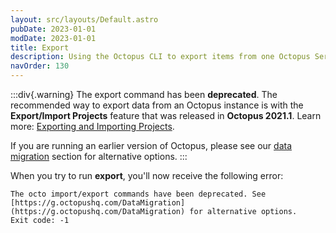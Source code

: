 ```yaml
---
layout: src/layouts/Default.astro
pubDate: 2023-01-01
modDate: 2023-01-01
title: Export
description: Using the Octopus CLI to export items from one Octopus Server to import into another.
navOrder: 130
---
```


:::div{.warning}
The export command has been **deprecated**. The recommended way to export data from an Octopus instance is with the **Export/Import Projects** feature that was released in **Octopus 2021.1**. Learn more: [Exporting and Importing Projects](/docs/projects/export-import).

If you are running an earlier version of Octopus, please see our [data migration](/docs/administration/data/data-migration) section for alternative options.
:::

When you try to run **export**, you'll now receive the following error:

```
The octo import/export commands have been deprecated. See [https://g.octopushq.com/DataMigration](https://g.octopushq.com/DataMigration) for alternative options.
Exit code: -1
```

